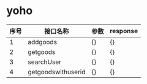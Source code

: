 # yoho
| 序号 | 接口名称 | 参数  | response | 
| --- | --- | --- | --- |
| 1 | addgoods | {} | {} |
| 2 | getgoods | {} | {} |
| 3 | searchUser | {} | {} |
| 4 | getgoodswithuserid | {} | {} |
